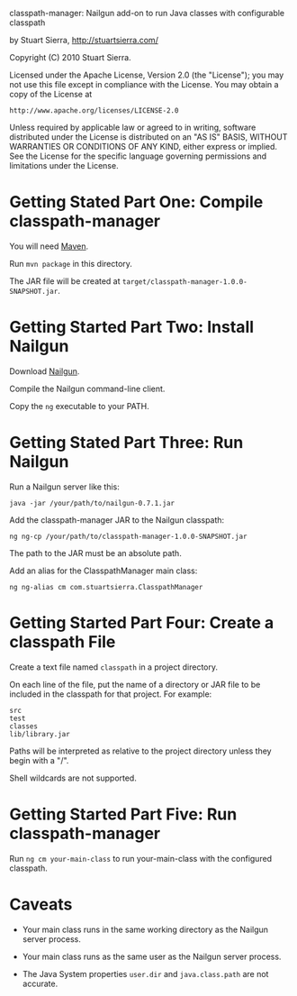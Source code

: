 classpath-manager: Nailgun add-on to run Java classes with configurable classpath

by Stuart Sierra, http://stuartsierra.com/

Copyright (C) 2010 Stuart Sierra.

Licensed under the Apache License, Version 2.0 (the "License");
you may not use this file except in compliance with the License.
You may obtain a copy of the License at

    http://www.apache.org/licenses/LICENSE-2.0

Unless required by applicable law or agreed to in writing, software
distributed under the License is distributed on an "AS IS" BASIS,
WITHOUT WARRANTIES OR CONDITIONS OF ANY KIND, either express or implied.
See the License for the specific language governing permissions and
limitations under the License.


Getting Stated Part One: Compile classpath-manager
==================================================

You will need [Maven](http://maven.apache.org/).

Run `mvn package` in this directory.

The JAR file will be created at `target/classpath-manager-1.0.0-SNAPSHOT.jar`.


Getting Started Part Two: Install Nailgun
=========================================

Download [Nailgun](http://martiansoftware.com/nailgun/).

Compile the Nailgun command-line client.

Copy the `ng` executable to your PATH.


Getting Stated Part Three: Run Nailgun
======================================

Run a Nailgun server like this:

    java -jar /your/path/to/nailgun-0.7.1.jar

Add the classpath-manager JAR to the Nailgun classpath:

    ng ng-cp /your/path/to/classpath-manager-1.0.0-SNAPSHOT.jar

The path to the JAR must be an absolute path.

Add an alias for the ClasspathManager main class:

    ng ng-alias cm com.stuartsierra.ClasspathManager


Getting Started Part Four: Create a classpath File
==================================================

Create a text file named `classpath` in a project directory.

On each line of the file, put the name of a directory or JAR file to
be included in the classpath for that project.  For example:

    src
    test
    classes
    lib/library.jar

Paths will be interpreted as relative to the project directory unless
they begin with a "/".

Shell wildcards are not supported.


Getting Started Part Five: Run classpath-manager
================================================

Run `ng cm your-main-class` to run your-main-class with the configured
classpath.


Caveats
=======

* Your main class runs in the same working directory as the Nailgun server process.

* Your main class runs as the same user as the Nailgun server process.

* The Java System properties `user.dir` and `java.class.path` are not accurate.
